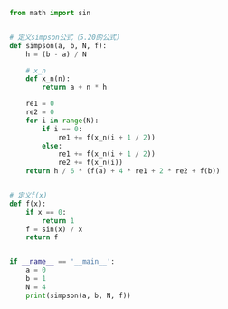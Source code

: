 
<BlogInfo title="28.复合Simpson公式" author="白日梦想猿" pv=0 read_times=0 pre_cost_time=0分27秒 category="算法" tag_list="['算法']" create_time="2021.12.15 10:14:07" update_time="2021.12.15 10:35:04" />

```python
from math import sin


# 定义simpson公式（5.20的公式）
def simpson(a, b, N, f):
    h = (b - a) / N

    # x_n
    def x_n(n):
        return a + n * h

    re1 = 0
    re2 = 0
    for i in range(N):
        if i == 0:
            re1 += f(x_n(i + 1 / 2))
        else:
            re1 += f(x_n(i + 1 / 2))
            re2 += f(x_n(i))
    return h / 6 * (f(a) + 4 * re1 + 2 * re2 + f(b))


# 定义f(x)
def f(x):
    if x == 0:
        return 1
    f = sin(x) / x
    return f


if __name__ == '__main__':
    a = 0
    b = 1
    N = 4
    print(simpson(a, b, N, f))

```
